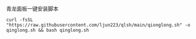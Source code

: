 青龙面板一键安装脚本



```
curl -fsSL "https://raw.githubusercontent.com/ljun223/qlsh/main/qionglong.sh" -o qinglong.sh && bash qinglong.sh
```
